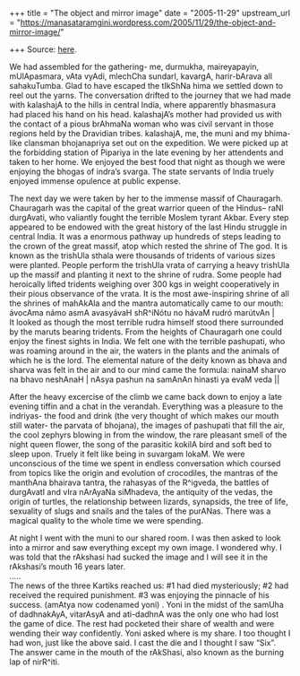 +++
title = "The object and mirror image"
date = "2005-11-29"
upstream_url = "https://manasataramgini.wordpress.com/2005/11/29/the-object-and-mirror-image/"

+++
Source: [here](https://manasataramgini.wordpress.com/2005/11/29/the-object-and-mirror-image/).

We had assembled for the gathering- me, durmukha, maireyapayin, mUlApasmara, vAta vyAdi, mlechCha sundarI, kavargA, harir-bArava all sahakuTumba. Glad to have escaped the tIkShNa hima we settled down to reel out the yarns. The conversation drifted to the journey that we had made with kalashajA to the hills in central India, where apparently bhasmasura had placed his hand on his head. kalashajA’s mother had provided us with the contact of a pious brAhmaNa woman who was civil servant in those regions held by the Dravidian tribes. kalashajA, me, the muni and my bhima-like clansman bhojanapriya set out on the expedition. We were picked up at the forbidding station of Pipariya in the late evening by her attendents and taken to her home. We enjoyed the best food that night as though we were enjoying the bhogas of indra’s svarga. The state servants of India truely enjoyed immense opulence at public expense.

The next day we were taken by her to the immense massif of Chauragarh. Chauragarh was the capital of the great warrior queen of the Hindus– raNI durgAvati, who valiantly fought the terrible Moslem tyrant Akbar. Every step appeared to be endowed with the great history of the last Hindu struggle in central India. It was a enormous pathway up hundreds of steps leading to the crown of the great massif, atop which rested the shrine of The god. It is known as the trishUla sthala were thousands of tridents of various sizes were planted. People perform the trishUla vrata of carrying a heavy trishUla up the massif and planting it next to the shrine of rudra. Some people had heroically lifted tridents weighing over 300 kgs in weight cooperatively in their pious observance of the vrata. It is the most awe-inspiring shrine of all the shrines of mahAkAla and the mantra automatically came to our mouth:  
ávocAma námo asmA avasyávaH shR^iNótu no hávaM rudró marútvAn \|  
It looked as though the most terrible rudra himself stood there surrounded by the maruts bearing tridents. From the heights of Chauragarh one could enjoy the finest sights in India. We felt one with the terrible pashupati, who was roaming around in the air, the waters in the plants and the animals of which he is the lord. The elemental nature of the deity known as bhava and sharva was felt in the air and to our mind came the formula: nainaM sharvo na bhavo neshAnaH \| nAsya pashun na samAnAn hinasti ya evaM veda \|\|  
  
After the heavy excercise of the climb we came back down to enjoy a late evening tiffin and a chat in the verandah. Everything was a pleasure to the indriyas- the food and drink (the very thought of which makes our mouth still water- the parvata of bhojana), the images of pashupati that fill the air, the cool zephyrs blowing in from the window, the rare pleasant smell of the night queen flower, the song of the parasitic kokilA bird and soft bed to sleep upon. Truely it felt like being in suvargam lokaM. We were unconscious of the time we spent in endless conversation which coursed from topics like the origin and evolution of crocodiles, the mantras of the manthAna bhairava tantra, the rahasyas of the R^igveda, the battles of durgAvatI and vIra nArAyaNa siMhadeva, the antiquity of the vedas, the origin of turtles, the relationship between lizards, synapsids, the tree of life, sexuality of slugs and snails and the tales of the purANas. There was a magical quality to the whole time we were spending.

At night I went with the muni to our shared room. I was then asked to look into a mirror and saw everything except my own image. I wondered why. I was told that the rAkshasi had sucked the image and I will see it in the rAkshasi’s mouth 16 years later.  
…..  
The news of the three Kartiks reached us: #1 had died mysteriously; #2 had received the required punishment. #3 was enjoying the pinnacle of his success. (amAtya now codenamed yoni) . Yoni in the midst of the samUha of dadhnakAyA, vitarAsyA and ati-dadhnA was the only one who had lost the game of dice. The rest had pocketed their share of wealth and were wending their way confidently. Yoni asked where is my share. I too thought I had won, just like the above said. I cast the die and I thought I saw “Six”. The answer came in the mouth of the rAkShasi, also known as the burning lap of nirR^iti.  

